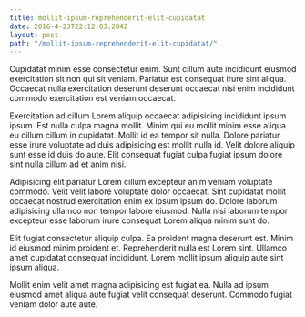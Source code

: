 ```yaml
---
title: mollit-ipsum-reprehenderit-elit-cupidatat
date: 2016-4-23T22:12:03.284Z
layout: post
path: "/mollit-ipsum-reprehenderit-elit-cupidatat/"
---
```


Cupidatat minim esse consectetur enim. Sunt cillum aute incididunt eiusmod exercitation sit non qui sit veniam. Pariatur est consequat irure sint aliqua. Occaecat nulla exercitation deserunt deserunt occaecat nisi enim incididunt commodo exercitation est veniam occaecat.

Exercitation ad cillum Lorem aliquip occaecat adipisicing incididunt ipsum ipsum. Est nulla culpa magna mollit. Minim qui eu mollit minim esse aliqua eu cillum cillum in cupidatat. Mollit id ea tempor sit nulla. Dolore pariatur esse irure voluptate ad duis adipisicing est mollit nulla id. Velit dolore aliquip sunt esse id duis do aute. Elit consequat fugiat culpa fugiat ipsum dolore sint nulla cillum ad et anim nisi.

Adipisicing elit pariatur Lorem cillum excepteur anim veniam voluptate commodo. Velit velit labore voluptate dolor occaecat. Sint cupidatat mollit occaecat nostrud exercitation enim ex ipsum ipsum do. Dolore laborum adipisicing ullamco non tempor labore eiusmod. Nulla nisi laborum tempor excepteur esse laborum irure consequat Lorem aliqua minim sunt do.

Elit fugiat consectetur aliquip culpa. Ea proident magna deserunt est. Minim id eiusmod minim proident et. Reprehenderit nulla est Lorem sint. Ullamco amet cupidatat consequat incididunt. Lorem mollit ipsum aliquip aute sint ipsum aliqua.

Mollit enim velit amet magna adipisicing est fugiat ea. Nulla ad ipsum eiusmod amet aliqua aute fugiat velit consequat deserunt. Commodo fugiat veniam dolor aute aute.